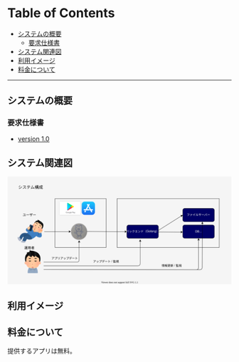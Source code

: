 # Table of Contents

- [システムの概要](#システムの概要)
  - [要求仕様書](#要求仕様書)
- [システム関連図](#システム関連図)
- [利用イメージ](#利用イメージ)
- [料金について](#料金について)

---

## システムの概要

### 要求仕様書

- [version 1.0](./version_1_0.md)

## システム関連図

![](img/system_overview.svg)

## 利用イメージ

## 料金について

提供するアプリは無料。
